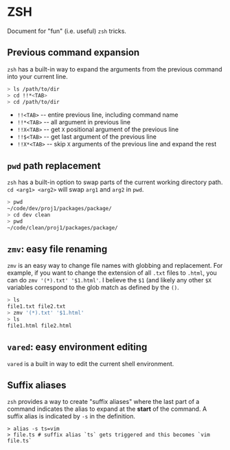 # ZSH

Document for "fun" (i.e. useful) `zsh` tricks.

## Previous command expansion

`zsh` has a built-in way to expand the arguments from the previous command into your current line.

```bash
> ls /path/to/dir
> cd !!*<TAB>
> cd /path/to/dir
```

* `!!<TAB>` -- entire previous line, including command name
* `!!*<TAB>` -- all argument in previous line
* `!!X<TAB>` -- get `X` positional argument of the previous line
* `!!$<TAB>` -- get last argument of the previous line
* `!!X*<TAB>` -- skip `X` arguments of the previous line and expand the rest

## `pwd` path replacement

`zsh` has a built-in option to swap parts of the current working directory path. `cd <arg1> <arg2>` will swap `arg1` and `arg2` in `pwd`.

```bash
> pwd
~/code/dev/proj1/packages/package/
> cd dev clean
> pwd
~/code/clean/proj1/packages/package/
```

## `zmv`: easy file renaming

`zmv` is an easy way to change file names with globbing and replacement. For example, if you want to change the extension of all `.txt` files to `.html`, you can do `zmv '(*).txt' '$1.html'`. I believe the `$1` (and likely any other `$X` variables correspond to the glob match as defined by the `()`.

```bash
> ls
file1.txt file2.txt
> zmv '(*).txt' '$1.html'
> ls
file1.html file2.html
```

## `vared`: easy environment editing

`vared` is a built in way to edit the current shell environment.

## Suffix aliases

`zsh` provides a way to create "suffix aliases" where the last part of a command indicates the alias to expand at the **start** of the command. A suffix alias is indicated by `-s` in the definition.

```
> alias -s ts=vim
> file.ts # suffix alias `ts` gets triggered and this becomes `vim file.ts`
```
